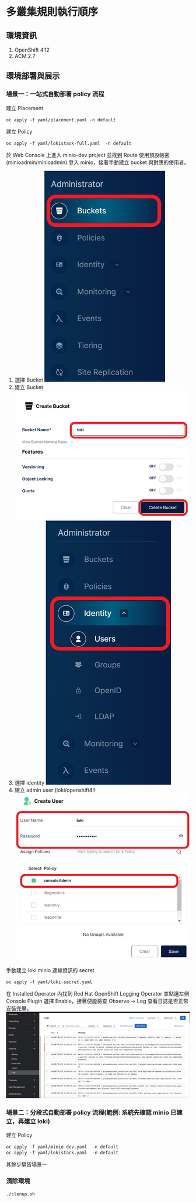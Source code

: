 # 多叢集規則執行順序

## 環境資訊
1. OpenShift 4.12
2. ACM 2.7

## 環境部署與展示

### 場景一：一站式自動部署 policy 流程

建立 Placement
```
oc apply -f yaml/placement.yaml -n default
```

建立 Policy
```
oc apply -f yaml/lokistack-full.yaml  -n default
```

於 Web Console 上進入 minio-dev project 並找到 Route 使用預設帳密 (minioadmin/minioadmin) 登入 minio，接著手動建立 bucket 與對應的使用者。  
1. 選擇 Bucket 
![](https://github.com/CCChou/OpenShift-PoC-Scenario/blob/main/05_ClusterManagement/03_policyorder/image/create_bucket_01.png)
2. 建立 Bucket 
![](https://github.com/CCChou/OpenShift-PoC-Scenario/blob/main/05_ClusterManagement/03_policyorder/image/create_bucket_02.png)
3. 選擇 identity 
![](https://github.com/CCChou/OpenShift-PoC-Scenario/blob/main/05_ClusterManagement/03_policyorder/image/create_admin_user_01.png)
4. 建立 admin user (loki/openshift4!)
![](https://github.com/CCChou/OpenShift-PoC-Scenario/blob/main/05_ClusterManagement/03_policyorder/image/create_admin_user_02.png)

手動建立 loki minio 連線資訊的 secret
```
oc apply -f yaml/loki-secret.yaml
```

在 Installed Operator 內找到 Red Hat OpenShift Logging Operator 並點選左側 Console Plugin 選擇 Enable，接著便能檢查 Observe -> Log 查看日誌是否正常安裝完畢。  
![](https://github.com/CCChou/OpenShift-PoC-Scenario/blob/main/05_ClusterManagement/03_policyorder/image/logging-ui.png)

### 場景二：分段式自動部署 policy 流程(範例: 系統先確認 minio 已建立，再建立 loki)

建立 Policy
```
oc apply -f yaml/minio-dev.yaml  -n default
oc apply -f yaml/lokistack.yaml  -n default
```
其餘步驟皆場景一

### 清除環境
```
./clenup.sh
```
